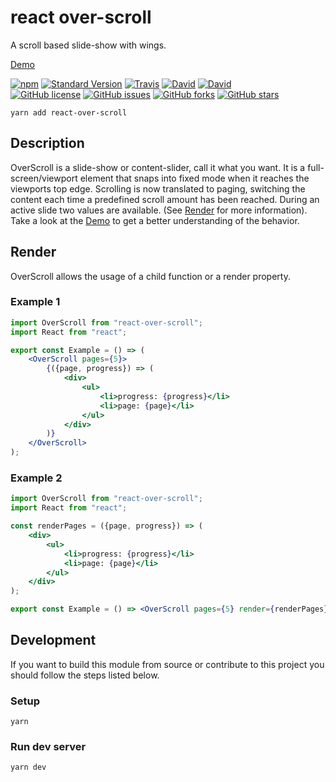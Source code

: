 # react over-scroll

A scroll based slide-show with wings.

[Demo](https://pixelass.github.io/react-over-scroll/)

[![npm](https://img.shields.io/npm/v/react-over-scroll.svg)](https://www.npmjs.com/package/react-over-scroll)
[![Standard Version](https://img.shields.io/badge/release-standard%20version-brightgreen.svg)](https://github.com/conventional-changelog/standard-version)
[![Travis](https://img.shields.io/travis/pixelass/react-over-scroll.svg)](https://travis-ci.org/pixelass/react-over-scroll)
[![David](https://img.shields.io/david/pixelass/react-over-scroll.svg)](https://david-dm.org/pixelass/react-over-scroll)
[![David](https://img.shields.io/david/dev/pixelass/react-over-scroll.svg)](https://david-dm.org/pixelass/react-over-scroll#info=devDependencies&view=table)  
[![GitHub license](https://img.shields.io/github/license/pixelass/react-over-scroll.svg)](https://github.com/pixelass/react-over-scroll/blob/master/LICENSE)
[![GitHub issues](https://img.shields.io/github/issues/pixelass/react-over-scroll.svg)](https://github.com/pixelass/react-over-scroll/issues)
[![GitHub forks](https://img.shields.io/github/forks/pixelass/react-over-scroll.svg)](https://github.com/pixelass/react-over-scroll/network)
[![GitHub stars](https://img.shields.io/github/stars/pixelass/react-over-scroll.svg)](https://github.com/pixelass/react-over-scroll/stargazers)

```
yarn add react-over-scroll
```

## Description

OverScroll is a slide-show or content-slider, call it what you want. It is a full-screen/viewport element that snaps into fixed mode when it reaches the viewports top edge. Scrolling is now translated to paging, switching the content each time a predefined scroll amount has been reached. During an active slide two values are available. (See [Render](https://github.com/pixelass/react-over-scroll/#render) for more information). Take a look at the [Demo](https://pixelass.github.io/react-over-scroll/) to get a better understanding of the behavior.

## Render

OverScroll allows the usage of a child function or a render property.

### Example 1

```jsx
import OverScroll from "react-over-scroll";
import React from "react";

export const Example = () => (
	<OverScroll pages={5}>
		{({page, progress}) => (
			<div>
				<ul>
					<li>progress: {progress}</li>
					<li>page: {page}</li>
				</ul>
			</div>
		)}
	</OverScroll>
);
```

### Example 2

```jsx
import OverScroll from "react-over-scroll";
import React from "react";

const renderPages = ({page, progress}) => (
	<div>
		<ul>
			<li>progress: {progress}</li>
			<li>page: {page}</li>
		</ul>
	</div>
);

export const Example = () => <OverScroll pages={5} render={renderPages} />;
```

## Development

If you want to build this module from source or contribute to this project you
should follow the steps listed below.

### Setup

```shell
yarn
```

### Run dev server

```shell
yarn dev
```

